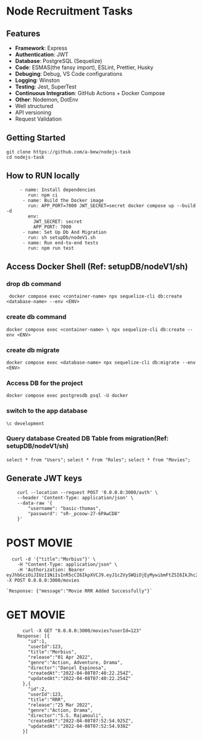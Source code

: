 # Node Recruitment Tasks

## Features

- **Framework**: Express
- **Authentication**: JWT
- **Database**: PostgreSQL (Sequelize)
- **Code**: ESMAS(the fansy import), ESLint, Prettier, Husky
- **Debuging**: Debug, VS Code configurations
- **Logging**: Winston
- **Testing**: Jest, SuperTest
- **Continuous Integration**: GitHub Actions + Docker Compose
- **Other**: Nodemon, DotEnv
- Well structured
- API versioning
- Request Validation

## Getting Started

```shell
git clone https://github.com/a-bew/nodejs-task
cd nodejs-task

```

## How to RUN locally

```
     - name: Install dependencies
        run: npm ci
      - name: Build the Docker image
        run: APP_PORT=7000 JWT_SECRET=secret docker compose up --build -d
        env:
          JWT_SECRET: secret
          APP_PORT: 7000
      - name: Set Up Db And Migration
        run: sh setupDb/nodeV1.sh
      - name: Run end-to-end tests
        run: npm run test
```

## Access Docker Shell (Ref: setupDB/nodeV1/sh)

### drop db command

` docker compose exec <container-name> npx sequelize-cli db:create <database-name> --env <ENV>`

### create db command

`docker compose exec <container-name> \ npx sequelize-cli db:create --env <ENV>`

### create db migrate

`docker compose exec <database-name> npx sequelize-cli db:migrate --env <ENV>`

### Access DB for the project

`docker compose exec postgresdb psql -U docker`

### switch to the app database

`\c development`

### Query database Created DB Table from migration(Ref: setupDB/nodeV1/sh)

`select * from "Users";`
`select * from "Roles";`
`select * from "Movies";`

## Generate JWT keys

```
    curl --location --request POST '0.0.0.0:3000/auth' \
    --header 'Content-Type: application/json' \
    --data-raw '{
        "username": "basic-thomas",
        "password": "sR-_pcoow-27-6PAwCD8"
    }'

```

# POST MOVIE

```
  curl -d '{"title":"Morbius"}' \
    -H "Content-Type: application/json" \
    -H 'Authorization: Bearer eyJhbGciOiJIUzI1NiIsInR5cCI6IkpXVCJ9.eyJ1c2VySWQiOjEyMywibmFtZSI6IkJhc2ljIFRob21hcyIsInJvbGUiOiJiYXNpYyIsImlhdCI6MTY0OTQwMDAwMSwiZXhwIjoxNjQ5NDAxODAxLCJpc3MiOiJodHRwczovL3d3dy5uZXRndXJ1LmNvbS8iLCJzdWIiOiIxMjMifQ.GlbEVHPKMKULUqOQpQXRcpeb9zSIghfaq2tUmGYksS8' -X POST 0.0.0.0:3000/movies
```

    `Response: {"message":"Movie RRR Added Successfully"}`

# GET MOVIE

```shell
      curl -X GET "0.0.0.0:3000/movies?userId=123"
    Response: [{
        "id":1,
        "userId":123,
        "title":"Morbius",
        "release":"01 Apr 2022",
        "genre":"Action, Adventure, Drama",
        "director":"Daniel Espinosa",
        "createdAt":"2022-04-08T07:40:22.254Z",
        "updatedAt":"2022-04-08T07:40:22.254Z"
      },{
        "id":2,
        "userId":123,
        "title":"RRR",
        "release":"25 Mar 2022",
        "genre":"Action, Drama",
        "director":"S.S. Rajamouli",
        "createdAt":"2022-04-08T07:52:54.925Z",
        "updatedAt":"2022-04-08T07:52:54.938Z"
      }]
```
